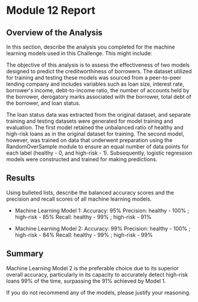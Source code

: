 # Module 12 Report

## Overview of the Analysis

In this section, describe the analysis you completed for the machine learning models used in this Challenge. This might include:

The objective of this analysis is to assess the effectiveness of two models designed to predict the creditworthiness of borrowers. The dataset utilized for training and testing these models was sourced from a peer-to-peer lending company and includes variables such as loan size, interest rate, borrower's income, debt-to-income ratio, the number of accounts held by the borrower, derogatory marks associated with the borrower, total debt of the borrower, and loan status.

The loan status data was extracted from the original dataset, and separate training and testing datasets were generated for model training and evaluation. The first model retained the unbalanced ratio of healthy and high-risk loans as in the original dataset for training. The second model, however, was trained on data that underwent preparation using the RandomOverSample module to ensure an equal number of data points for each label (healthy - 0, and high-risk - 1). Subsequently, logistic regression models were constructed and trained for making predictions.

## Results

Using bulleted lists, describe the balanced accuracy scores and the precision and recall scores of all machine learning models.

* Machine Learning Model 1:
Accuracy: 95%
Precision: healthy - 100% ; high-risk - 85%
Recall: healthy - 99% ; high-risk - 91%

* Machine Learning Model 2:
Accuracy: 99%
Precision: healthy - 100% ; high-risk - 84%
Recall: healthy - 99% ; high-risk - 99%

## Summary

Machine Learning Model 2 is the preferable choice due to its superior overall accuracy, particularly in its capacity to accurately detect high-risk loans 99% of the time, surpassing the 91% achieved by Model 1.

If you do not recommend any of the models, please justify your reasoning.
